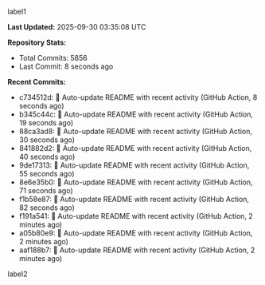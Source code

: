 
label1 
<!-- ACTIVITY_START -->
**Last Updated:** 2025-09-30 03:35:08 UTC

**Repository Stats:**
- Total Commits: 5856
- Last Commit: 8 seconds ago

**Recent Commits:**
- c734512d: 🤖 Auto-update README with recent activity (GitHub Action, 8 seconds ago)
- b345c44c: 🤖 Auto-update README with recent activity (GitHub Action, 19 seconds ago)
- 88ca3ad8: 🤖 Auto-update README with recent activity (GitHub Action, 30 seconds ago)
- 841882d2: 🤖 Auto-update README with recent activity (GitHub Action, 40 seconds ago)
- 9de17313: 🤖 Auto-update README with recent activity (GitHub Action, 55 seconds ago)
- 8e6e35b0: 🤖 Auto-update README with recent activity (GitHub Action, 71 seconds ago)
- f1b58e87: 🤖 Auto-update README with recent activity (GitHub Action, 82 seconds ago)
- f191a541: 🤖 Auto-update README with recent activity (GitHub Action, 2 minutes ago)
- a05b80e9: 🤖 Auto-update README with recent activity (GitHub Action, 2 minutes ago)
- aaf188b7: 🤖 Auto-update README with recent activity (GitHub Action, 2 minutes ago)
<!-- ACTIVITY_END -->

label2
